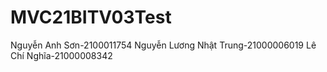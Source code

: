# MVC21BITV03Test
Nguyễn Anh Sơn-2100011754
Nguyễn Lương Nhật Trung-21000006019
Lê Chí Nghĩa-21000008342
